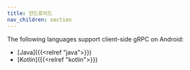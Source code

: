 ```yaml
---
title: 안드로이드
nav_children: section
---
```


The following languages support client-side gRPC on Android:

- [Java]({{<relref "java">}})
- [Kotlin]({{<relref "kotlin">}})
